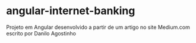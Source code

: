 # angular-internet-banking
Projeto em Angular desenvolvido a partir de um artigo no site Medium.com escrito por Danilo Agostinho
